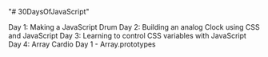 "# 30DaysOfJavaScript" 

Day 1: Making a JavaScript Drum
Day 2: Building an analog Clock using CSS and JavaScript
Day 3: Learning to control CSS variables with JavaScript
Day 4: Array Cardio Day 1 - Array.prototypes
